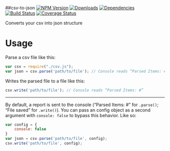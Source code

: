 ##csv-to-json
[![NPM Version](https://img.shields.io/npm/v/csv-to-json.svg)](https://npmjs.org/package/csv-to-json)
[![Downloads](https://img.shields.io/npm/dm/csv-to-json.svg)](https://npmjs.org/package/csv-to-json)
[![Dependencies](https://david-dm.org/alfredkam/bigData.svg)](https://david-dm.org/alfredkam/bigData)
[![Build Status](https://img.shields.io/travis/alfredkam/bigData.svg?branch=master)](https://travis-ci.org/alfredkam/bigData)
[![Coverage Status](https://coveralls.io/repos/alfredkam/bigData/badge.svg?branch=master)](https://coveralls.io/r/alfredkam/yakojs?branch=master)

Converts your csv into json structure

Usage
=====
Parse a csv file like this:
```javascript
var csv = require("./csv.js");
var json = csv.parse('path/to/file'); // Console reads “Parsed Items: #”
```

Writes the parsed file to a file like this:
```javascript
csv.write('path/to/file'); // Console reads “Parsed Items: #”
```

---

By default, a report is sent to the console (“Parsed Items: #” for `.parse()`; “File saved” for `.write()`). You can pass an config object as a second argument with `console: false` to bypass this behavior. Like so:
```javascript
var config = {
    console: false
}
var json = csv.parse('path/to/file', config);
csv.write('path/to/file', config);
```
